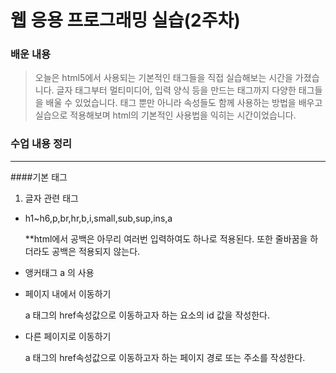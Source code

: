 # 웹 응용 프로그래밍 실습(2주차)

### 배운 내용 
> 오늘은 html5에서 사용되는 기본적인 태그들을 직접 실습해보는 시간을 가졌습니다. 글자 태그부터 멀티미디어, 입력 양식 등을 만드는 태그까지 다양한 태그들을 배울 수 있었습니다. 태그 뿐만 아니라 속성들도 함께 사용하는 방법을 배우고 실습으로 적용해보며 html의 기본적인 사용법을 익히는 시간이었습니다. 

### 수업 내용 정리
---------------------------------------
####기본 태그
1. 글자 관련 태그
+ h1~h6,p,br,hr,b,i,small,sub,sup,ins,a

    **html에서 공백은 아무리 여러번 입력하여도 하나로 적용된다. 또한 줄바꿈을 하더라도 공백은 적용되지 않는다.

+ 앵커태그 a 의 사용
 + 페이지 내에서 이동하기

    a 태그의 href속성값으로 이동하고자 하는 요소의 id 값을 작성한다.

 + 다른 페이지로 이동하기
 
    a 태그의 href속성값으로 이동하고자 하는 페이지 경로 또는 주소를 작성한다.